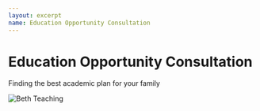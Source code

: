 ```yaml
---
layout: excerpt
name: Education Opportunity Consultation
---
```


# Education Opportunity Consultation

Finding the best academic plan for your family

![Beth Teaching](img\HomeschoolTeacherBeth.jpg)